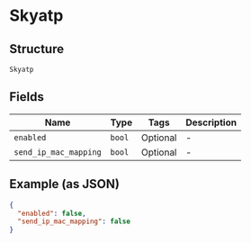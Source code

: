 
# Skyatp

## Structure

`Skyatp`

## Fields

| Name | Type | Tags | Description |
|  --- | --- | --- | --- |
| `enabled` | `bool` | Optional | - |
| `send_ip_mac_mapping` | `bool` | Optional | - |

## Example (as JSON)

```json
{
  "enabled": false,
  "send_ip_mac_mapping": false
}
```


